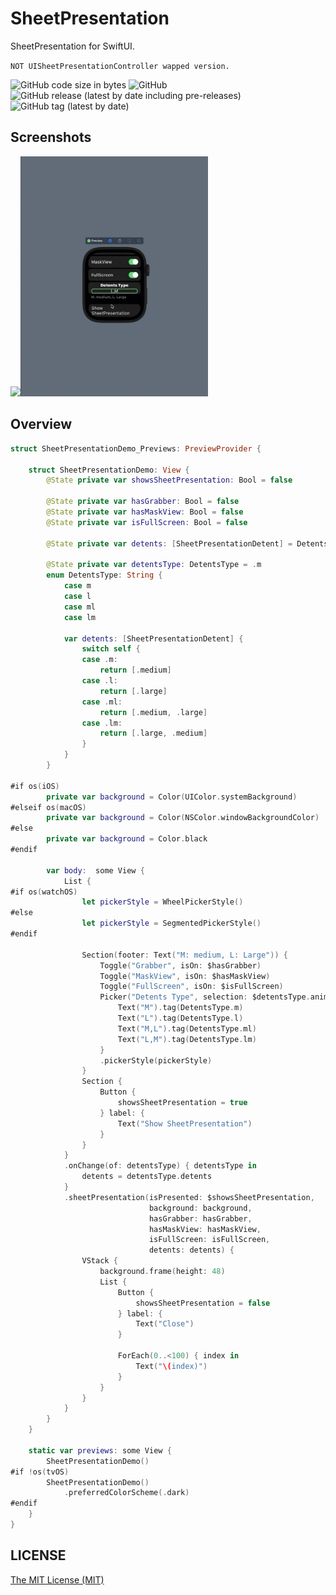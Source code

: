 # SheetPresentation

SheetPresentation for SwiftUI. 

`NOT UISheetPresentationController wapped version.`

![GitHub code size in bytes](https://img.shields.io/github/languages/code-size/rushairer/SheetPresentation) ![GitHub](https://img.shields.io/github/license/rushairer/SheetPresentation) ![GitHub release (latest by date including pre-releases)](https://img.shields.io/github/v/release/rushairer/SheetPresentation?include_prereleases) ![GitHub tag (latest by date)](https://img.shields.io/github/v/tag/rushairer/SheetPresentation.svg)

## Screenshots

<img src="https://raw.githubusercontent.com/rushairer/SheetPresentation/screenshots/screenshot_phone.gif" width="300"/><img src="https://raw.githubusercontent.com/rushairer/SheetPresentation/screenshots/screenshot_watch.gif" width="300"/>

## Overview

```swift
struct SheetPresentationDemo_Previews: PreviewProvider {
    
    struct SheetPresentationDemo: View {
        @State private var showsSheetPresentation: Bool = false
        
        @State private var hasGrabber: Bool = false
        @State private var hasMaskView: Bool = false
        @State private var isFullScreen: Bool = false
        
        @State private var detents: [SheetPresentationDetent] = DetentsType.m.detents
        
        @State private var detentsType: DetentsType = .m
        enum DetentsType: String {
            case m
            case l
            case ml
            case lm
            
            var detents: [SheetPresentationDetent] {
                switch self {
                case .m:
                    return [.medium]
                case .l:
                    return [.large]
                case .ml:
                    return [.medium, .large]
                case .lm:
                    return [.large, .medium]
                }
            }
        }
        
#if os(iOS)
        private var background = Color(UIColor.systemBackground)
#elseif os(macOS)
        private var background = Color(NSColor.windowBackgroundColor)
#else
        private var background = Color.black
#endif
        
        var body:  some View {
            List {
#if os(watchOS)
                let pickerStyle = WheelPickerStyle()
#else
                let pickerStyle = SegmentedPickerStyle()
#endif
                
                Section(footer: Text("M: medium, L: Large")) {
                    Toggle("Grabber", isOn: $hasGrabber)
                    Toggle("MaskView", isOn: $hasMaskView)
                    Toggle("FullScreen", isOn: $isFullScreen)
                    Picker("Detents Type", selection: $detentsType.animation()) {
                        Text("M").tag(DetentsType.m)
                        Text("L").tag(DetentsType.l)
                        Text("M,L").tag(DetentsType.ml)
                        Text("L,M").tag(DetentsType.lm)
                    }
                    .pickerStyle(pickerStyle)
                }
                Section {
                    Button {
                        showsSheetPresentation = true
                    } label: {
                        Text("Show SheetPresentation")
                    }
                }
            }
            .onChange(of: detentsType) { detentsType in
                detents = detentsType.detents
            }
            .sheetPresentation(isPresented: $showsSheetPresentation,
                               background: background,
                               hasGrabber: hasGrabber,
                               hasMaskView: hasMaskView,
                               isFullScreen: isFullScreen,
                               detents: detents) {
                VStack {
                    background.frame(height: 48)
                    List {
                        Button {
                            showsSheetPresentation = false
                        } label: {
                            Text("Close")
                        }
                        
                        ForEach(0..<100) { index in
                            Text("\(index)")
                        }
                    }
                }
            }
        }
    }
    
    static var previews: some View {
        SheetPresentationDemo()
#if !os(tvOS)
        SheetPresentationDemo()
            .preferredColorScheme(.dark)
#endif
    }
}
```

## LICENSE

[The MIT License (MIT)](./LICENSE)


